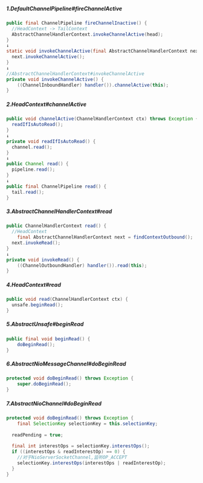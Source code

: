 ##### 1.DefaultChannelPipeline#fireChannelActive

```java
public final ChannelPipeline fireChannelInactive() {
  //HeadContext -> TailContext
  AbstractChannelHandlerContext.invokeChannelActive(head);
}
↓
static void invokeChannelActive(final AbstractChannelHandlerContext next) {
  next.invokeChannelActive();
}
↓
//AbstractChannelHandlerContext#invokeChannelActive
private void invokeChannelActive() {
	((ChannelInboundHandler) handler()).channelActive(this);
}
```

##### 2.HeadContext#channelActive

```java
public void channelActive(ChannelHandlerContext ctx) throws Exception {
  readIfIsAutoRead();
}
↓
private void readIfIsAutoRead() {
  channel.read();
}
↓
public Channel read() {
  pipeline.read();
}
↓
public final ChannelPipeline read() {
  tail.read();
}
```

##### 3.AbstractChannelHandlerContext#read

```java
public ChannelHandlerContext read() {
  //HeadContext
	final AbstractChannelHandlerContext next = findContextOutbound();
  next.invokeRead();
}
↓
private void invokeRead() {
	((ChannelOutboundHandler) handler()).read(this);
}
```

##### 4.HeadContext#read

```java
public void read(ChannelHandlerContext ctx) {
  unsafe.beginRead();
}
```

##### 5.AbstractUnsafe#beginRead

```java
public final void beginRead() {
	doBeginRead();
}
```

##### 6.AbstractNioMessageChannel#doBeginRead

```java
protected void doBeginRead() throws Exception {
	super.doBeginRead();
}
```

##### 7.AbstractNioChannel#doBeginRead

```java
protected void doBeginRead() throws Exception {
	final SelectionKey selectionKey = this.selectionKey;
  
  readPending = true;
  
  final int interestOps = selectionKey.interestOps();
  if ((interestOps & readInterestOp) == 0) {
    //对于NioServerSocketChannel,监听OP_ACCEPT
    selectionKey.interestOps(interestOps | readInterestOp);
  }
}
```

